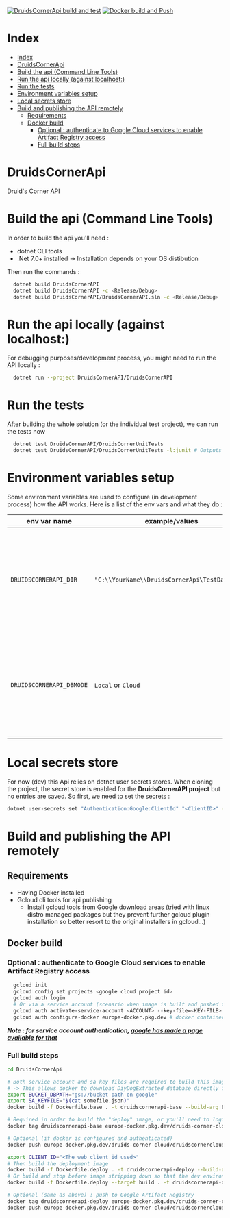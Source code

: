 [![DruidsCornerApi build and test](https://github.com/bebenlebricolo/DruidsCornerApi/actions/workflows/dotnet.yml/badge.svg?branch=main)](https://github.com/bebenlebricolo/DruidsCornerApi/actions/workflows/dotnet.yml) [![Docker build and Push](https://github.com/bebenlebricolo/DruidsCornerApi/actions/workflows/docker_image.yml/badge.svg)](https://github.com/bebenlebricolo/DruidsCornerApi/actions/workflows/docker_image.yml)

# Index

- [Index](#index)
- [DruidsCornerApi](#druidscornerapi)
- [Build the api (Command Line Tools)](#build-the-api-command-line-tools)
- [Run the api locally (against localhost:)](#run-the-api-locally-against-localhost)
- [Run the tests](#run-the-tests)
- [Environment variables setup](#environment-variables-setup)
- [Local secrets store](#local-secrets-store)
- [Build and publishing the API remotely](#build-and-publishing-the-api-remotely)
  - [Requirements](#requirements)
  - [Docker build](#docker-build)
    - [Optional : authenticate to Google Cloud services to enable Artifact Registry access](#optional--authenticate-to-google-cloud-services-to-enable-artifact-registry-access)
    - [Full build steps](#full-build-steps)

# DruidsCornerApi
Druid's Corner API

# Build the api (Command Line Tools)
In order to build the api you'll need :
* dotnet CLI tools
* .Net 7.0+ installed
-> Installation depends on your OS distibution

Then run the commands :
```bash
  dotnet build DruidsCornerAPI
  dotnet build DruidsCornerAPI -c <Release/Debug>
  dotnet build DruidsCornerAPI/DruidsCornerAPI.sln -c <Release/Debug>  # Builds the whole solution
```

# Run the api locally (against localhost:<port number>)
For debugging purposes/development process, you might need to run the API locally :

```bash
  dotnet run --project DruidsCornerAPI/DruidsCornerAPI
```

# Run the tests

After building the whole solution (or the individual test project), we can run the tests now
```bash
  dotnet test DruidsCornerAPI/DruidsCornerUnitTests 
  dotnet test DruidsCornerAPI/DruidsCornerUnitTests -l:junit # Outputs TestResults.xml in the DruidsCornerUnitTests/TestResults/ folder
```

# Environment variables setup
Some environment variables are used to configure (in development process) how the API works.
Here is a list of the env vars and what they do :

|   env var name        |  example/values       |   description         |
|-----------------------|-----------------------|-----------------------|
| `DRUIDSCORNERAPI_DIR` |`"C:\\YourName\\DruidsCornerApi\TestDatabase"` | Tells the runtime where to find repo's base location. Used for testing purposes (with local database especially) |
| `DRUIDSCORNERAPI_DBMODE` | `Local` or `Cloud` | Tells the runtime where to look for a database. This overrides the Database default selection mode |

# Local secrets store
For now (dev) this Api relies on dotnet user secrets stores.
When cloning the project, the secret store is enabled for the **DruidsCornerAPI project** but no entries are saved.
So first, we need to set the secrets :
```bash
dotnet user-secrets set "Authentication:Google:ClientId" "<ClientID>" -p DruidsCornerAPI/DruidsCornerAPI
```

# Build and publishing the API remotely

## Requirements 
* Having Docker installed
* Gcloud cli tools for api publishing
  * Install gcloud tools from Google download areas (tried with linux distro managed packages but they prevent further gcloud plugin installation so better resort to the original installers in gcloud...)

## Docker build
### Optional : authenticate to Google Cloud services to enable Artifact Registry access

```bash
  gcloud init
  gcloud config set projects <google cloud project id>
  gcloud auth login
  # Or via a service account (scenario when image is built and pushed from servers, like from Github or Azure Dev Ops)
  gcloud auth activate-service-account <ACCOUNT> --key-file=<KEY-FILE>
  gcloud auth configure-docker europe-docker.pkg.dev # docker container registry is hosted in europe for now, this can change.
```

***Note : for service account authentication, [google has made a page available for that](https://cloud.google.com/artifact-registry/docs/docker/authentication?hl=fr)***

### Full build steps

```bash
cd DruidsCornerApi

# Both service account and sa key files are required to build this image
# -> This allows docker to download DiyDogExtracted database directly from GS buckets through service account authentication
export BUCKET_DBPATH="gs://bucket path on google"
export SA_KEYFILE="$(cat somefile.json)"
docker build -f Dockerfile.base . -t druidscornerapi-base --build-arg BUCKET_DBPATH=$BUCKET_DBPATH --build-arg SA_KEYFILE=$SA_KEYFILE

# Required in order to build the "deploy" image, or you'll need to login to Artifact registry with Gcloud first and configure Docker to pull from it
docker tag druidscornerapi-base europe-docker.pkg.dev/druids-corner-cloud/druidscornercloud-registry/druidscornerapi-base

# Optional (if docker is configured and authenticated)
docker push europe-docker.pkg.dev/druids-corner-cloud/druidscornercloud-registry/druidscornerapi-base

export CLIENT_ID="<The web client id used>"
# Then build the deployment image
docker build -f Dockerfile.deploy . -t druidscornerapi-deploy --build-arg CLIENT_ID=$CLIENT_ID
# Or build and stop before image stripping down so that the dev environment is still there
docker build -f Dockerfile.deploy --target build . -t druidscornerapi-deploy --build-arg CLIENT_ID=$CLIENT_ID

# Optional (same as above) : push to Google Artifact Registry
docker tag druidscornerapi-deploy europe-docker.pkg.dev/druids-corner-cloud/druidscornercloud-registry/druidscornerapi-deploy
docker push europe-docker.pkg.dev/druids-corner-cloud/druidscornercloud-registry/druidscornerapi-deploy
```
